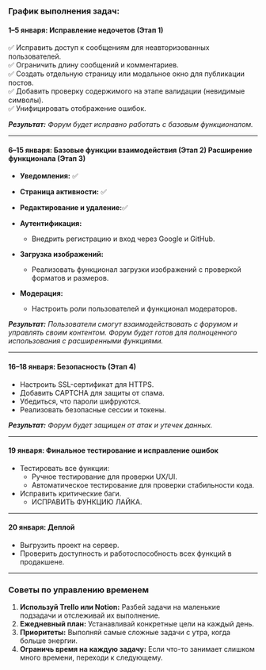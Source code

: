 ### **График выполнения задач:**

#### **1–5 января: Исправление недочетов (Этап 1)**  
✅ Исправить доступ к сообщениям для неавторизованных пользователей.  
✅ Ограничить длину сообщений и комментариев.  
✅ Создать отдельную страницу или модальное окно для публикации постов.  
✅ Добавить проверку содержимого на этапе валидации (невидимые символы).  
✅ Унифицировать отображение ошибок.

_**Результат:** Форум будет исправно работать с базовым функционалом._

---

#### **6–15 января: Базовые функции взаимодействия (Этап 2) Расширение функционала (Этап 3)**  
- **Уведомления:** ✅
- **Страница активности:** ✅
- **Редактирование и удаление:**✅

- **Аутентификация:** 
  - Внедрить регистрацию и вход через Google и GitHub.  

- **Загрузка изображений:**
  - Реализовать функционал загрузки изображений с проверкой форматов и размеров.  

- **Модерация:** 
  - Настроить роли пользователей и функционал модераторов.  

_**Результат:** Пользователи смогут взаимодействовать с форумом и управлять своим контентом. Форум будет готов для полноценного использования с расширенными функциями._

---

#### **16–18 января: Безопасность (Этап 4)**  
- Настроить SSL-сертификат для HTTPS.  
- Добавить CAPTCHA для защиты от спама.  
- Убедиться, что пароли шифруются.  
- Реализовать безопасные сессии и токены.  

_**Результат:** Форум будет защищен от атак и утечек данных._

---

#### **19 января: Финальное тестирование и исправление ошибок**  
- Тестировать все функции:
  - Ручное тестирование для проверки UX/UI.
  - Автоматическое тестирование для проверки стабильности кода.  
- Исправить критические баги.  
  - ИСПРАВИТЬ ФУНКЦИЮ ЛАЙКА. 
---

#### **20 января: Деплой**  
- Выгрузить проект на сервер.  
- Проверить доступность и работоспособность всех функций в продакшене.  

---

### **Советы по управлению временем**  
1. **Используй Trello или Notion:** Разбей задачи на маленькие подзадачи и отслеживай их выполнение.  
2. **Ежедневный план:** Устанавливай конкретные цели на каждый день.  
3. **Приоритеты:** Выполняй самые сложные задачи с утра, когда больше энергии.  
4. **Ограничь время на каждую задачу:** Если что-то занимает слишком много времени, переходи к следующему.  
